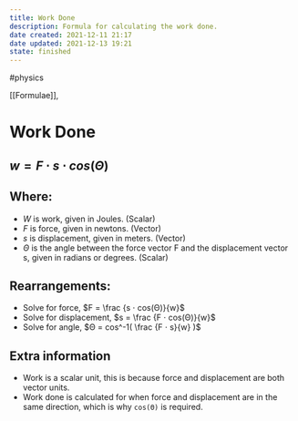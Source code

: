 ```yaml
---
title: Work Done
description: Formula for calculating the work done.
date created: 2021-12-11 21:17
date updated: 2021-12-13 19:21
state: finished
---
```

#physics

[[Formulae]],

# Work Done

## $w = F ⋅ s ⋅ cos(Θ)$

## Where:

- $W$ is work, given in Joules. (Scalar)
- $F$ is force, given in newtons. (Vector)
- $s$ is displacement, given in meters. (Vector)
- $Θ$ is the angle between the force vector F and the displacement vector s, given in radians or degrees. (Scalar)

## Rearrangements:

- Solve for force, $F = \frac {s ⋅ cos(Θ)}{w}$
- Solve for displacement, $s = \frac {F ⋅ cos(Θ)}{w}$
- Solve for angle, $Θ = cos^-1( \frac {F ⋅ s}{w} )$

## Extra information

- Work is a scalar unit, this is because force and displacement are both vector units.
- Work done is calculated for when force and displacement are in the same direction, which is why `cos(Θ)` is required.
